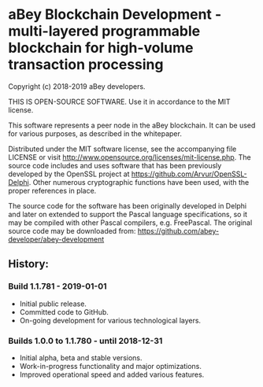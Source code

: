 # aBey Blockchain Development - multi-layered programmable blockchain for high-volume transaction processing
  
Copyright (c) 2018-2019 aBey developers.
  
THIS IS OPEN-SOURCE SOFTWARE. Use it in accordance to the MIT license.
  
This software represents a peer node in the aBey blockchain.
It can be used for various purposes, as described in the whitepaper.
  
Distributed under the MIT software license, see the accompanying file  
LICENSE  or visit http://www.opensource.org/licenses/mit-license.php.
The source code includes and uses software that has been previously
developed by the OpenSSL project at https://github.com/Arvur/OpenSSL-Delphi.
Other numerous cryptographic functions have been used, with the proper
references in place.

The source code for the software has been originally developed in Delphi and
later on extended to support the Pascal language specifications, so it may
be compiled with other Pascal compilers, e.g. FreePascal. The original
source code may be downloaded from:
https://github.com/abey-developer/abey-development
  
  

## History:  

### Build 1.1.781 - 2019-01-01

- Initial public release.
- Committed code to GitHub.
- On-going development for various technological layers.

### Builds 1.0.0 to 1.1.780 - until 2018-12-31

- Initial alpha, beta and stable versions.
- Work-in-progress functionality and major optimizations.
- Improved operational speed and added various features.